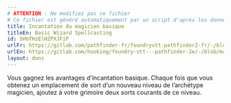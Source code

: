 ```yaml
---
# ATTENTION : Ne modifiez pas ce fichier
# Ce fichier est généré automatiquement par un script d'après les données du module Foundry VTT officiel et de sa traduction
title: Incantation du magicien basique
titleEn: Basic Wizard Spellcasting
id: SHUfHzElHZPXJFiP
urlFr: https://gitlab.com/pathfinder-fr/foundryvtt-pathfinder2-fr/-/blob/master/data/feats/SHUfHzElHZPXJFiP.htm
urlEn: https://gitlab.com/hooking/foundry-vtt---pathfinder-2e/-/blob/master/packs/data/feats.db/basic-wizard-spellcasting.json
layout: dons
---
```

Vous gagnez les avantages d’incantation basique. Chaque fois que vous obtenez un emplacement de sort d’un nouveau niveau de l’archétype magicien, ajoutez à votre grimoire deux sorts courants de ce niveau.
